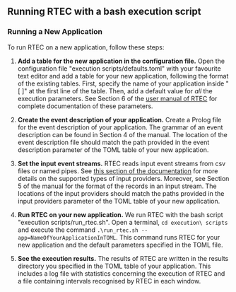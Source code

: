 ## Running RTEC with a bash execution script

### Running a New Application

To run RTEC on a new application, follow these steps: 

1. **Add a table for the new application in the configuration file.** Open the configuration file "execution scripts/defaults.toml" with your favourite text editor and add a table for your new application, following the format of the existing tables. First, specify the name of your application inside "[ ]" at the first line of the table. Then, add a default value for *all* the execution parameters. See Section 6 of the [user manual of RTEC](../RTEC_manual.pdf) for complete documentation of these parameters.

2. **Create the event description of your application.** Create a Prolog file for the event description of your application. The grammar of an event description can be found in Section 4 of the manual. The location of the event description file should match the path provided in the event description parameter of the TOML table of your new application.

3. **Set the input event streams.** RTEC reads input event streams from csv files or named pipes. See [this section of the documentation](../input_mode.md) for more details on the supported types of input providers. Moreover, see Section 5 of the manual for the format of the records in an input stream. The locations of the input providers should match the paths provided in the input providers parameter of the TOML table of your new application.

4. **Run RTEC on your new application.** We run RTEC with the bash script "execution scripts/run_rtec.sh". Open a terminal, ```cd execution\ scripts``` and execute the command ```.\run_rtec.sh --app=NameOfYourApplicationInTOML```. This command runs RTEC for your new application and the default parameters specified in the TOML file.

5. **See the execution results.** The results of RTEC are written in the results directory you specified in the TOML table of your application. This includes a log file with statistics concerning the execution of RTEC and a file containing intervals recognised by RTEC in each window. 

